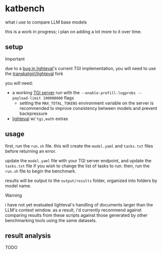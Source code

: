 # katbench
what i use to compare LLM base models

this is a work in progress; i plan on adding a lot more to it over time.

## setup

> [!IMPORTANT]
> due to a [bug in lighteval](https://github.com/huggingface/lighteval/pull/502)'s current TGI implementation, you will need to use the [transkatgirl/lighteval](https://github.com/transkatgirl/lighteval) fork

you will need:

- a working [TGI server](https://huggingface.co/docs/text-generation-inference/en/index) run with the `--enable-prefill-logprobs --payload-limit 100000000` flags
	- setting the `MAX_TOTAL_TOKENS` environment variable on the server is recommended to improve consistency between models and prevent backpressure
- [lighteval](https://huggingface.co/docs/lighteval/index) w/ `tgi,math` extras

## usage

first, run the `run.sh` file. this will create the `model.yaml` and `tasks.txt` files before returning an error.

update the `model.yaml` file with your TGI server endpoint, and update the `tasks.txt` file if you wish to change the list of tasks to run. then, run the `run.sh` file to begin the benchmark.

results will be output to the `output/results` folder, organized into folders by model name.

> [!WARNING]
> i have not yet evaluated lighteval's handling of documents larger than the LLM's context window. as a result, i'd currently recommend against comparing results from these scripts against those generated by other benchmarking tools using the same datasets.

## result analysis

TODO